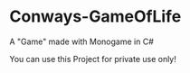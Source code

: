 # Conways-GameOfLife

A "Game" made with Monogame in C#

You can use this Project for private use only!
